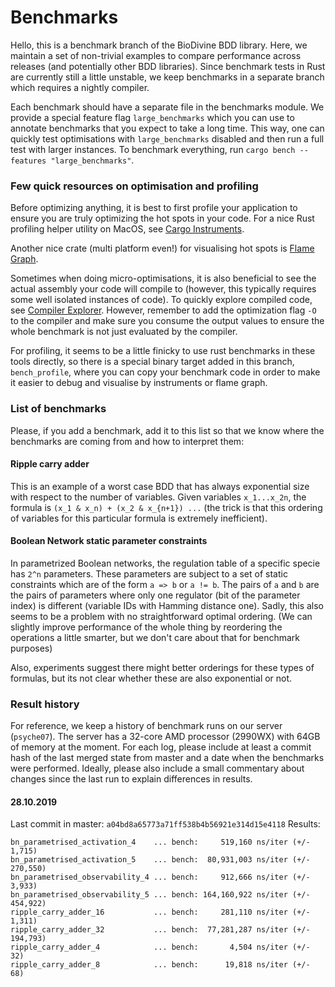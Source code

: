 # Benchmarks

Hello, this is a benchmark branch of the BioDivine BDD library. Here, we maintain a set of non-trivial
examples to compare performance across releases (and potentially other BDD libraries). Since benchmark
tests in Rust are currently still a little unstable, we keep benchmarks in a separate branch which 
requires a nightly compiler.

Each benchmark should have a separate file in the benchmarks module. We provide a special feature flag 
`large_benchmarks` which you can use to annotate benchmarks that you expect to take a long time. This
way, one can quickly test optimisations with `large_benchmarks` disabled and then run a full test with
larger instances. To benchmark everything, run `cargo bench --features "large_benchmarks"`.  

### Few quick resources on optimisation and profiling

Before optimizing anything, it is best to first profile your application to ensure you are truly 
optimizing the hot spots in your code. For a nice Rust profiling helper utility on MacOS, see
[Cargo Instruments](https://crates.io/crates/cargo-instruments).

Another nice crate (multi platform even!) for visualising hot spots is 
[Flame Graph](https://github.com/ferrous-systems/flamegraph).

Sometimes when doing micro-optimisations, it is also beneficial to see the actual assembly your 
code will compile to (however, this typically requires some well isolated instances of code).
To quickly explore compiled code, see [Compiler Explorer](https://godbolt.org). However, remember
to add the optimization flag `-O` to the compiler and make sure you consume the output values to
ensure the whole benchmark is not just evaluated by the compiler.

For profiling, it seems to be a little finicky to use rust benchmarks in these tools directly, so there
is a special binary target added in this branch, `bench_profile`, where you can copy your benchmark
code in order to make it easier to debug and visualise by instruments or flame graph.   

### List of benchmarks

Please, if you add a benchmark, add it to this list so that we know where the benchmarks are coming
from and how to interpret them:

#### Ripple carry adder

This is an example of a worst case BDD that has always exponential size with respect to the number of 
variables. Given variables `x_1...x_2n`, the formula is `(x_1 & x_n) + (x_2 & x_{n+1}) ...` (the trick
is that this ordering of variables for this particular formula is extremely inefficient).

#### Boolean Network static parameter constraints

In parametrized Boolean networks, the regulation table of a specific specie has `2^n` parameters.
These parameters are subject to a set of static constraints which are of the form `a => b` or `a != b`.
The pairs of `a` and `b` are the pairs of parameters where only one regulator (bit of the parameter 
index) is different (variable IDs with Hamming distance one). Sadly, this also seems to be a problem with no straightforward optimal ordering.
(We can slightly improve performance of the whole thing by reordering the operations a little smarter,
but we don't care about that for benchmark purposes)

Also, experiments suggest there might better orderings for these types of formulas, but its not clear
whether these are also exponential or not.  

### Result history

For reference, we keep a history of benchmark runs on our server (`psyche07`). The server has a 32-core
AMD processor (2990WX) with 64GB of memory at the moment. For each log, please include at least a commit 
hash of the last merged state from master and a date when the benchmarks were performed. Ideally, please
also include a small commentary about changes since the last run to explain differences in results.

#### 28.10.2019
Last commit in master: `a04bd8a65773a71ff538b4b56921e314d15e4118`
Results:
```
bn_parametrised_activation_4    ... bench:     519,160 ns/iter (+/- 1,715)
bn_parametrised_activation_5    ... bench:  80,931,003 ns/iter (+/- 270,550)
bn_parametrised_observability_4 ... bench:     912,666 ns/iter (+/- 3,933)
bn_parametrised_observability_5 ... bench: 164,160,922 ns/iter (+/- 454,922)
ripple_carry_adder_16           ... bench:     281,110 ns/iter (+/- 1,311)
ripple_carry_adder_32           ... bench:  77,281,287 ns/iter (+/- 194,793)
ripple_carry_adder_4            ... bench:       4,504 ns/iter (+/- 32)
ripple_carry_adder_8            ... bench:      19,818 ns/iter (+/- 68)
``` 